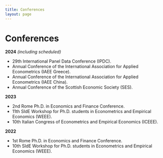 ```yaml
---
title: Conferences
layout: page
---
```


# Conferences

**2024** *(including scheduled)*
- 29th International Panel Data Conference (IPDC).
- Annual Conference of the International Association for Applied Econometrics (IAEE Greece).
- Annual Conference of the International Association for Applied Econometrics (IAEE China).
- Annual Conference of the Scottish Economic Society (SES).

**2023**
- 2nd Rome Ph.D. in Economics and Finance Conference.
- 11th SIdE Workshop for Ph.D. students in Econometrics and Empirical Economics (WEEE).
- 10th Italian Congress of Econometrics and Empirical Economics (ICEEE).

**2022** 
- 1st Rome Ph.D. in Economics and Finance Conference.
- 10th SIdE Workshop for Ph.D. students in Econometrics and Empirical Economics (WEEE).

